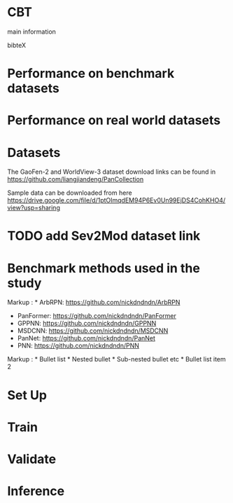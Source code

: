# CBT

main information

bibteX

# Performance on benchmark datasets

# Performance on real world datasets

# Datasets

The GaoFen-2 and WorldView-3 dataset download links can be found in https://github.com/liangjiandeng/PanCollection

Sample data can be downloaded from here https://drive.google.com/file/d/1ptOImqdEM94P6Ev0Un99EjDS4CohKHO4/view?usp=sharing

# TODO add Sev2Mod dataset link

# Benchmark methods used in the study

Markup : * ArbRPN: https://github.com/nickdndndn/ArbRPN
* PanFormer: https://github.com/nickdndndn/PanFormer
* GPPNN: https://github.com/nickdndndn/GPPNN
* MSDCNN: https://github.com/nickdndndn/MSDCNN
* PanNet: https://github.com/nickdndndn/PanNet
* PNN: https://github.com/nickdndndn/PNN

Markup : * Bullet list
              * Nested bullet
                  * Sub-nested bullet etc
          * Bullet list item 2

# Set Up

# Train

# Validate

# Inference
